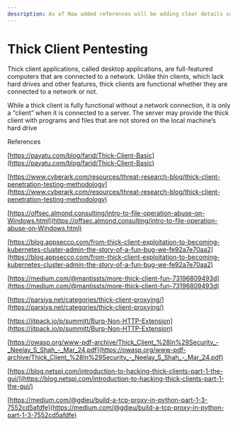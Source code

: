 ```yaml
---
description: As of Now added references will be adding clear details soon
---
```


# **Thick Client Pentesting**

Thick client applications, called desktop applications, are full-featured computers that are connected to a network. Unlike thin clients, which lack hard drives and other features, thick clients are functional whether they are connected to a network or not.

While a thick client is fully functional without a network connection, it is only a “client” when it is connected to a server. The server may provide the thick client with programs and files that are not stored on the local machine’s hard drive

References

[https://payatu.com/blog/farid/Thick-Client-Basic](https://payatu.com/blog/farid/Thick-Client-Basic)

[https://www.cyberark.com/resources/threat-research-blog/thick-client-penetration-testing-methodology](https://www.cyberark.com/resources/threat-research-blog/thick-client-penetration-testing-methodology)

[https://offsec.almond.consulting/intro-to-file-operation-abuse-on-Windows.html](https://offsec.almond.consulting/intro-to-file-operation-abuse-on-Windows.html)

[https://blog.appsecco.com/from-thick-client-exploitation-to-becoming-kubernetes-cluster-admin-the-story-of-a-fun-bug-we-fe92a7e70aa2](https://blog.appsecco.com/from-thick-client-exploitation-to-becoming-kubernetes-cluster-admin-the-story-of-a-fun-bug-we-fe92a7e70aa2)

[https://medium.com/@mantissts/more-thick-client-fun-73196809493d](https://medium.com/@mantissts/more-thick-client-fun-73196809493d)

[https://parsiya.net/categories/thick-client-proxying/](https://parsiya.net/categories/thick-client-proxying/)

[https://jitpack.io/p/summitt/Burp-Non-HTTP-Extension](https://jitpack.io/p/summitt/Burp-Non-HTTP-Extension)

[https://owasp.org/www-pdf-archive/Thick_Client_%28In%29Security_-_Neelay_S_Shah_-_Mar_24.pdf](https://owasp.org/www-pdf-archive/Thick_Client_%28In%29Security_-_Neelay_S_Shah_-_Mar_24.pdf)

[https://blog.netspi.com/introduction-to-hacking-thick-clients-part-1-the-gui/](https://blog.netspi.com/introduction-to-hacking-thick-clients-part-1-the-gui/)

[https://medium.com/@gdieu/build-a-tcp-proxy-in-python-part-1-3-7552cd5afdfe](https://medium.com/@gdieu/build-a-tcp-proxy-in-python-part-1-3-7552cd5afdfe)









